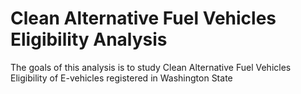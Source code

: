 # Clean Alternative Fuel Vehicles Eligibility Analysis
 The goals of this analysis is to study Clean Alternative Fuel Vehicles Eligibility of E-vehicles registered in Washington State
